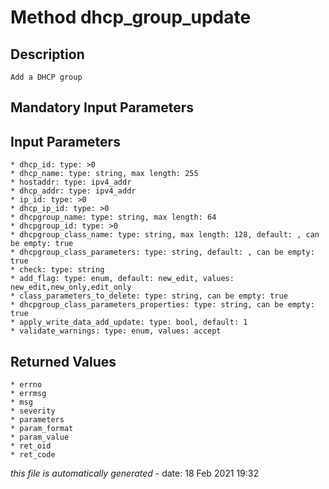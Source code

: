 # Method dhcp_group_update

## Description
	Add a DHCP group

## Mandatory Input Parameters

## Input Parameters
	* dhcp_id: type: >0
	* dhcp_name: type: string, max length: 255
	* hostaddr: type: ipv4_addr
	* dhcp_addr: type: ipv4_addr
	* ip_id: type: >0
	* dhcp_ip_id: type: >0
	* dhcpgroup_name: type: string, max length: 64
	* dhcpgroup_id: type: >0
	* dhcpgroup_class_name: type: string, max length: 128, default: , can be empty: true
	* dhcpgroup_class_parameters: type: string, default: , can be empty: true
	* check: type: string
	* add_flag: type: enum, default: new_edit, values: new_edit,new_only,edit_only
	* class_parameters_to_delete: type: string, can be empty: true
	* dhcpgroup_class_parameters_properties: type: string, can be empty: true
	* apply_write_data_add_update: type: bool, default: 1
	* validate_warnings: type: enum, values: accept

## Returned Values
	* errno
	* errmsg
	* msg
	* severity
	* parameters
	* param_format
	* param_value
	* ret_oid
	* ret_code


*this file is automatically generated* - date: 18 Feb 2021 19:32
